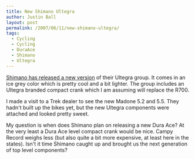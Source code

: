 ```yaml
---
title: New Shimano Ultegra
author: Justin Ball
layout: post
permalink: /2007/06/11/new-shimano-ultegra/
tags:
  - Cycling
  - Cycling
  - DuraAce
  - Shimano
  - Ultegra
---
```


[Shimano has released a new version][1] of their Ultegra group. It comes in an ice grey color which is pretty cool and a bit lighter. The group includes an Ultegra branded compact crank which I am assuming will replace the R700.

 [1]: http://www.bike-community.net/forum/showthread.php?t=189

I made a visit to a Trek dealer to see the new Madone 5.2 and 5.5. They hadn't built up the bikes yet, but the new Ultegra components were attached and looked pretty sweet.

My question is when does Shimano plan on releasing a new Dura Ace? At the very least a Dura Ace level compact crank would be nice. Campy Record weighs less (but also quite a bit more expensive, at least here in the states). Isn't it time Shimano caught up and brought us the next generation of top level components?